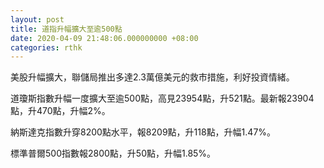 ```yaml
---
layout: post
title: 道指升幅擴大至逾500點
date: 2020-04-09 21:48:06.000000000 +08:00
categories: rthk
---
```


美股升幅擴大，聯儲局推出多達2.3萬億美元的救市措施，利好投資情緒。

道瓊斯指數升幅一度擴大至逾500點，高見23954點，升521點。最新報23904點，升470點，升幅2%。

納斯達克指數升穿8200點水平，報8209點，升118點，升幅1.47%。

標準普爾500指數報2800點，升50點，升幅1.85%。
